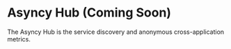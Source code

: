 # Asyncy Hub (Coming Soon)


The Asyncy Hub is the service discovery and anonymous cross-application metrics.
